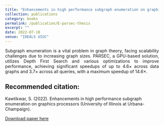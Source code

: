 ```yaml
---
title: "Enhancements in high performance subgraph enumeration on graphics processors"
collection: publications
category: books
permalink: /publication/E-parsec-thesis
excerpt: ""
date: 2022-07-18
venue: "IDEALS UIUC"
---
```


<div style="text-align: justify;">
Subgraph enumeration is a vital problem in graph theory, facing scalability challenges due to increasing graph sizes. PARSEC, a GPU-based solution, utilizes Depth First Search and various optimizations to improve performance, achieving significant speedups of up to 4.6× across data graphs and 3.7× across all queries, with a maximum speedup of 14.6×.
</div>

## Recommended citation:

Kawtikwar, S. (2022). Enhancements in high performance subgraph enumeration on graphics processors (University of Illinois at Urbana-Champaign).

[Download paper here](https://www.ideals.illinois.edu/items/125228)
